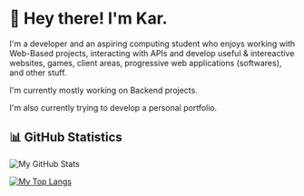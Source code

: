 # 👋 Hey there! I'm Kar.

I'm a developer and an aspiring computing student who enjoys working with Web-Based projects, interacting with APIs and develop useful & intereactive websites, games, client areas, progressive web applications (softwares), and other stuff.

I'm currently mostly working on Backend projects.

I'm also currently trying to develop a personal portfolio.

## 📊 GitHub Statistics

![My GitHub Stats](https://github-readme-stats.vercel.app/api?username=kKar1503&show_icons=true&theme=dark)

[![My Top Langs](https://github-readme-stats.vercel.app/api/top-langs/?username=kKar1503&theme=dark)](https://github.com/anuraghazra/github-readme-stats)
